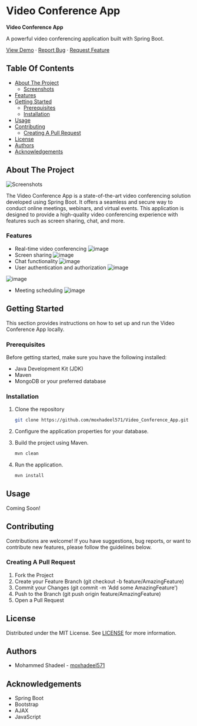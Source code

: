 
# Video Conference App


**Video Conference App**

A powerful video conferencing application built with Spring Boot.

[View Demo](https://drive.google.com/file/d/1zQU8UAod_jpI5dq5YvRhhPD3MHbTPT_1/view?usp=drive_link) · [Report Bug](https://github.com/moxhadeel571) · [Request Feature](https://github.com/moxhadeel571)

## Table Of Contents

- [About The Project](#about-the-project)
  - [Screenshots](#screenshots)
- [Features](#features)
- [Getting Started](#getting-started)
  - [Prerequisites](#prerequisites)
  - [Installation](#installation)
- [Usage](#usage)
- [Contributing](#contributing)
  - [Creating A Pull Request](#creating-a-pull-request)
- [License](#license)
- [Authors](#authors)
- [Acknowledgements](#acknowledgements)

## About The Project

![Screenshots](https://example.com/path/to/screenshots.png)

The Video Conference App is a state-of-the-art video conferencing solution developed using Spring Boot. It offers a seamless and secure way to conduct online meetings, webinars, and virtual events. This application is designed to provide a high-quality video conferencing experience with features such as screen sharing, chat, and more.

### Features

- Real-time video conferencing
 ![image](https://github.com/moxhadeel571/Video_Conference_App/assets/60618158/3e9c66ca-0d47-44f8-9b10-f33c328af26f)
- Screen sharing
 ![image](https://github.com/moxhadeel571/Video_Conference_App/assets/60618158/95c65200-0e5b-4d0a-a563-2c6202c572a7)
- Chat functionality
 ![image](https://github.com/moxhadeel571/Video_Conference_App/assets/60618158/2927b2ce-d298-4835-82d6-15ef39a15532)
- User authentication and authorization
 ![image](https://github.com/moxhadeel571/Video_Conference_App/assets/60618158/ecb64415-c1b0-42d6-a49c-f362e80e5d2c)

 ![image](https://github.com/moxhadeel571/Video_Conference_App/assets/60618158/943191fd-9b96-4067-bbd8-09997222b489)
- Meeting scheduling
 ![image](https://github.com/moxhadeel571/Video_Conference_App/assets/60618158/5b66a518-1938-480b-b7f1-fda5f545e312)


## Getting Started

This section provides instructions on how to set up and run the Video Conference App locally.

### Prerequisites

Before getting started, make sure you have the following installed:

- Java Development Kit (JDK)
- Maven
- MongoDB or your preferred database

### Installation

1. Clone the repository
   ```sh
   git clone https://github.com/moxhadeel571/Video_Conference_App.git
   ```

2. Configure the application properties for your database.

3. Build the project using Maven.
   ```sh
   mvn clean
   ```

4. Run the application.
   ```sh
   mvn install
   ```

## Usage

Coming Soon!

## Contributing

Contributions are welcome! If you have suggestions, bug reports, or want to contribute new features, please follow the guidelines below.

### Creating A Pull Request

1. Fork the Project
2. Create your Feature Branch (git checkout -b feature/AmazingFeature)
3. Commit your Changes (git commit -m 'Add some AmazingFeature')
4. Push to the Branch (git push origin feature/AmazingFeature)
5. Open a Pull Request

## License

Distributed under the MIT License. See [LICENSE](LICENSE.md) for more information.

## Authors

- Mohammed Shadeel - [moxhadeel571](https://github.com/moxhadeel571)

## Acknowledgements

- Spring Boot
- Bootstrap
- AJAX
- JavaScript
```


